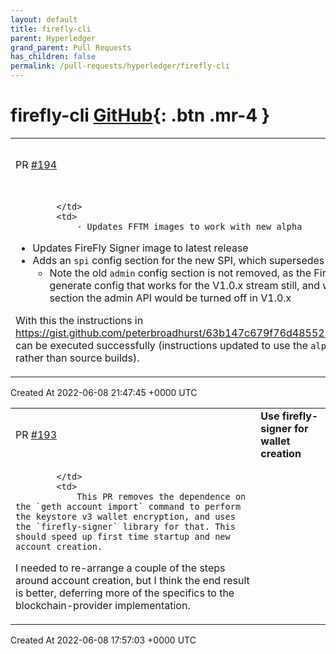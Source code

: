 ```yaml
---
layout: default
title: firefly-cli
parent: Hyperledger
grand_parent: Pull Requests
has_children: false
permalink: /pull-requests/hyperledger/firefly-cli
---
```


# firefly-cli <span class="fs-3 right-align">[GitHub](https://github.com/hyperledger/firefly-cli){: .btn .mr-4 }</span>


<div>
    <table>
        <tr>
            <td>
                PR <a href="https://github.com/hyperledger/firefly-cli/pull/194" class=".btn">#194</a>
            </td>
            <td>
                <b>
                    SPI updates for new alpha
                </b>
            </td>
        </tr>
        <tr>
            <td>
                
            </td>
            <td>
                - Updates FFTM images to work with new alpha
- Updates FireFly Signer image to latest release
- Adds an `spi` config section for the new SPI, which supersedes the Admin API
  - Note the old `admin` config section is not removed, as the FireFly CLI needs to generate config that works for the V1.0.x stream still, and without this section the admin API would be turned off in V1.0.x

With this the instructions in https://gist.github.com/peterbroadhurst/63b147c679f76d485523650e76796009 can be executed successfully (instructions updated to use the `alpha` channel, rather than source builds).
            </td>
        </tr>
    </table>
    <div class="right-align">
        Created At 2022-06-08 21:47:45 +0000 UTC
    </div>
</div>

<div>
    <table>
        <tr>
            <td>
                PR <a href="https://github.com/hyperledger/firefly-cli/pull/193" class=".btn">#193</a>
            </td>
            <td>
                <b>
                    Use firefly-signer for wallet creation
                </b>
            </td>
        </tr>
        <tr>
            <td>
                
            </td>
            <td>
                This PR removes the dependence on the `geth account import` command to perform the keystore v3 wallet encryption, and uses the `firefly-signer` library for that. This should speed up first time startup and new account creation.

I needed to re-arrange a couple of the steps around account creation, but I think the end result is better, deferring more of the specifics to the blockchain-provider implementation.
            </td>
        </tr>
    </table>
    <div class="right-align">
        Created At 2022-06-08 17:57:03 +0000 UTC
    </div>
</div>


